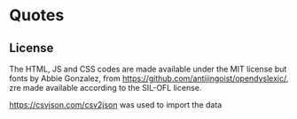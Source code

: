 # Quotes

## License

The HTML, JS and CSS codes are made available under the MIT license but fonts by Abbie Gonzalez, from https://github.com/antijingoist/opendyslexic/, zre made available according to the SIL-OFL license.

https://csvjson.com/csv2json was used to import the data
